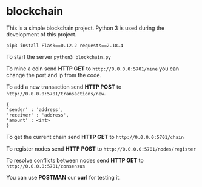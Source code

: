 # blockchain

This is a simple blockchain project.
Python 3 is used during the development of this project.

`pip3 install Flask==0.12.2 requests==2.18.4`

To start the server
`python3 blockchain.py`

To mine a coin send **HTTP GET** to `http://0.0.0.0:5701/mine` you can change the port and ip from the code.

To add a new transaction send **HTTP POST** to `http://0.0.0.0:5701/transactions/new`.

```
{
'sender' : 'address',
'receiver' : 'address',
'amount' : <int>
}
```



To get the current chain send **HTTP GET** to `http://0.0.0.0:5701/chain`

To register nodes send **HTTP POST** to `http://0.0.0.0:5701/nodes/register`

To resolve conflicts between nodes send **HTTP GET** to `http://0.0.0.0:5701/consensus`

You can use **POSTMAN** our **curl** for testing it.

